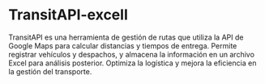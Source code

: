 # TransitAPI-excell
TransitAPI es una herramienta de gestión de rutas que utiliza la API de Google Maps para calcular distancias y tiempos de entrega. Permite registrar vehículos y despachos, y almacena la información en un archivo Excel para análisis posterior. Optimiza la logística y mejora la eficiencia en la gestión del transporte.
